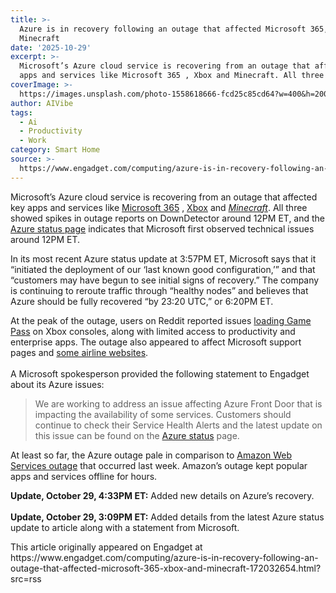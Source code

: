 ```yaml
---
title: >-
  Azure is in recovery following an outage that affected Microsoft 365, Xbox and
  Minecraft
date: '2025-10-29'
excerpt: >-
  Microsoft’s Azure cloud service is recovering from an outage that affected key
  apps and services like Microsoft 365 , Xbox and Minecraft. All three sh...
coverImage: >-
  https://images.unsplash.com/photo-1558618666-fcd25c85cd64?w=400&h=200&fit=crop&auto=format
author: AIVibe
tags:
  - Ai
  - Productivity
  - Work
category: Smart Home
source: >-
  https://www.engadget.com/computing/azure-is-in-recovery-following-an-outage-that-affected-microsoft-365-xbox-and-minecraft-172032654.html?src=rss
---
```

<p>Microsoft’s Azure cloud service is recovering from an outage that affected key apps and services like <a target="_blank" class="link" href="https://downdetector.com/status/microsoft-365/" data-i13n="slk:Microsoft 365;cpos:1;pos:1">Microsoft 365</a> , <a target="_blank" class="link" href="https://downdetector.com/status/xbox-live/" data-i13n="slk:Xbox;cpos:2;pos:1">Xbox</a> and <a target="_blank" class="link" href="https://downdetector.com/status/minecraft/" data-i13n="cpos:3;pos:1"><em>Minecraft</em></a>. All three showed spikes in outage reports on DownDetector around 12PM ET, and the <a target="_blank" class="link" href="https://azure.status.microsoft/en-us/status" data-i13n="slk:Azure status page;cpos:4;pos:1">Azure status page</a> indicates that Microsoft first observed technical issues around 12PM ET.</p><p>In its most recent Azure status update at 3:57PM ET, Microsoft says that it “initiated the deployment of our ‘last known good configuration,’” and that “customers may have begun to see initial signs of recovery.” The company is continuing to reroute traffic through “healthy nodes” and believes that Azure should be fully recovered  “by 23:20 UTC,” or 6:20PM ET.</p><p>At the peak of the outage, users on Reddit reported issues <a target="_blank" class="link" href="https://www.reddit.com/r/xbox/comments/1oj8lav/comment/nm1ahk1/?utm_source=share&amp;utm_medium=web3x&amp;utm_name=web3xcss&amp;utm_term=1&amp;utm_content=share_button" data-i13n="cpos:5;pos:1">loading Game Pass</a> on Xbox consoles, along with limited access to productivity and enterprise apps. The outage also appeared to affect Microsoft support pages and <a target="_blank" class="link" href="https://www.reuters.com/business/alaska-airlines-says-website-app-down-2025-10-29/" data-i13n="cpos:6;pos:1">some airline websites</a>.<br><br>A Microsoft spokesperson provided the following statement to Engadget about its Azure issues:</p><blockquote><p>We are working to address an issue affecting Azure Front Door that is impacting the availability of some services. Customers should continue to check their Service Health Alerts and the latest update on this issue can be found on the&nbsp;<a target="_blank" class="link" href="https://protect.checkpoint.com/v2/r01/___https://azure.status.microsoft/en-us/status___.YzJ1OndlY29tbXVuaWNhdGlvbnM6YzpvOjBhZDM0NTNiY2M1NDU0MWY5ZjI5MWYyY2U5ZTIxNjg3Ojc6OGI2Mjo0ZWUwZmFkZjYxN2JlNDFmYzE4ZWNmODA1N2Q3M2JlNzE5YzkzODdiMTBiMWM3NzFiZWE3NzA3NDk0NmQ2Mzc5Omg6RjpG" data-i13n="cpos:7;pos:1">Azure status</a>&nbsp;page.</p></blockquote><p>At least so far, the Azure outage pale in comparison to <a target="_blank" class="link" href="https://www.engadget.com/big-tech/amazons-aws-outage-has-knocked-services-like-alexa-snapchat-fortnite-venmo-and-more-offline-142935812.html" data-i13n="cpos:8;pos:1">Amazon Web Services outage</a> that occurred last week. Amazon’s outage kept popular apps and services offline for hours.</p><p><strong>Update, October 29, 4:33PM ET:</strong> Added new details on Azure’s recovery.<br><br><strong>Update, October 29, 3:09PM ET:</strong> Added details from the latest Azure status update to article along with a statement from Microsoft.</p>This article originally appeared on Engadget at https://www.engadget.com/computing/azure-is-in-recovery-following-an-outage-that-affected-microsoft-365-xbox-and-minecraft-172032654.html?src=rss
